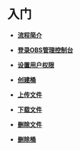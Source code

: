 # 入门<a name="zh-cn_topic_0045829008"></a>

-   **[流程简介](流程简介.md)**  

-   **[登录OBS管理控制台](登录OBS管理控制台.md)**  

-   **[设置用户权限](设置用户权限.md)**  

-   **[创建桶](创建桶（入门操作）.md)**  

-   **[上传文件](上传文件（入门操作）.md)**  

-   **[下载文件](下载文件（入门操作）.md)**  

-   **[删除文件](删除文件.md)**  

-   **[删除桶](删除桶（入门操作）.md)**  


